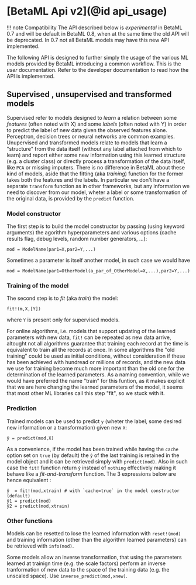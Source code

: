 # [BetaML Api v2](@id api_usage)

!!! note Compatibility
    The API described below is _experimental_ in BetaML 0.7 and will be default in BetaML 0.8, when at the same time the old API will be deprecated. In 0.7 not all BetaML models may have this new API implemented.


The following API is designed to further simply the usage of the various ML models provided by BetaML introducing a common workflow. This is the _user_ documentation. Refer to the developer documentation to read how the API is implemented. 

## Supervised , unsupervised and transformed models

Supervised refer to models designed to _learn_ a relation between some _features_ (often noted with X) and some _labels_ (often noted with Y) in order to predict the label of new data given the observed features alone. Perceptron, decision trees or neural networks are common examples.
Unupervised and transformed models relate to models that learn a "structure" from the data itself (without any label attached from which to learn) and report either some new information using this learned structure (e.g. a cluster class) or directly process a transformation of the data itself, like `PCA` or missing imputers.
There is no difference in BetaML about these kind of models, aside that the fitting (aka _training_) function for the former takes both the features and the labels. In particular we don't have a separate `transform` function as in other frameworks, but any information we need to discover from our model, wheter a label or some transformation of the original data, is provided by the `predict` function. 

### Model constructor

The first step is to build the model constructor by passing (using keyword arguments) the agorithm hyperparameters and various options (cache results flag, debug levels, random number generators, ...):

```
mod = ModelName(par1=X,par2=Y,...)
```

Sometimes a parameter is itself another model, in such case we would have

```
mod = ModelName(par1=OtherModel(a_par_of_OtherModel=X,...),par2=Y,...)
```

### Training of the model

The second step is to _fit_ (aka _train_) the model:
```
fit!(m,X,[Y])
```
where `Y` is present only for supervised models.

For online algorithms, i.e. models that support updating of the learned parameters with new data, `fit!` can be repeated as new data arrive, altought not all algorithms guarantee that training each record at the time is equivalent to train all the records at once. In some algorithms the "old training" could be used as initial conditions, without consideration if these has been achieved with hundread or millions of records, and the new data we use for training become much more important than the old one for the determination of the learned parameters.
As a naming convention, while we would have preferred the name "train" for this funtion, as it makes explicit that we are here changing the learned parameters of the model, it seems that most other ML libraries call this step "fit", so we stuck with it. 



### Prediction

Trained models can be used to predict `y` (wheter the label, some desired new information or a transformation) given new `X`:

```
ŷ = predict(mod,X)
```

As a convenience, if the model has been trained while having the `cache` option set on `true` (by default) the `ŷ` of the last training is retained in the  model object and it can be retrieved simply with `predict(mod)`. Also in such case the `fit!` function return `ŷ` instead of `nothing` effectively making it behave like a _fit-and-transform_ function. 
The 3 expressions below are hence equivalent :

```
ŷ  = fit!(mod,xtrain) # with `cache=true` in the model constructor (default)
ŷ1 = predict(mod)
ŷ2 = predict(mod,xtrain)
```

### Other functions

Models can be resetted to lose the learned information with `reset!(mod)` and training information (other than the algorithm learned parameters) can be retrieved with `info(mod)`.

Some models allow an inverse transformation, that using the parameters learned at trainign time (e.g. the scale factors) perform an inverse tranformation of new data to the space of the training data (e.g. the unscaled space). Use `inverse_predict(mod,xnew)`.
